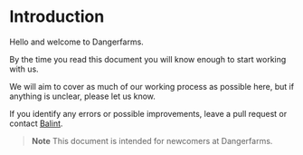 # Introduction
Hello and welcome to Dangerfarms.

By the time you read this document you will know enough to start working with us.

We will aim to cover as much of our working process as possible here, but if anything is unclear, please let us know.

If you identify any errors or possible improvements, leave a pull request or contact [Balint](mailto:balint@dangerfarms.com).

> **Note** This document is intended for newcomers at Dangerfarms.
